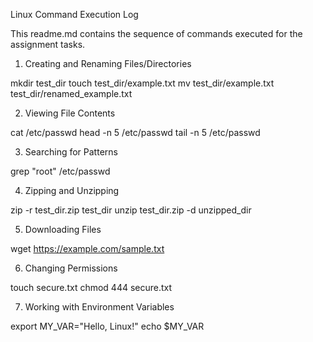 Linux Command Execution Log

This readme.md contains the sequence of commands executed for the assignment tasks.

1. Creating and Renaming Files/Directories

mkdir test_dir
touch test_dir/example.txt
mv test_dir/example.txt test_dir/renamed_example.txt


2. Viewing File Contents

cat /etc/passwd
head -n 5 /etc/passwd
tail -n 5 /etc/passwd


3. Searching for Patterns

grep "root" /etc/passwd


4. Zipping and Unzipping

zip -r test_dir.zip test_dir
unzip test_dir.zip -d unzipped_dir


5. Downloading Files

wget https://example.com/sample.txt


6. Changing Permissions

touch secure.txt
chmod 444 secure.txt


7. Working with Environment Variables

export MY_VAR="Hello, Linux!"
echo $MY_VAR
